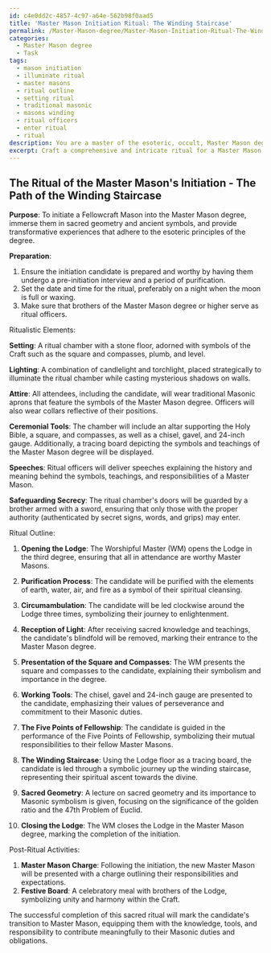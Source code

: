 ```yaml
---
id: c4e0dd2c-4857-4c97-a64e-562b98f0aad5
title: 'Master Mason Initiation Ritual: The Winding Staircase'
permalink: /Master-Mason-degree/Master-Mason-Initiation-Ritual-The-Winding-Staircase/
categories:
  - Master Mason degree
  - Task
tags:
  - mason initiation
  - illuminate ritual
  - master masons
  - ritual outline
  - setting ritual
  - traditional masonic
  - masons winding
  - ritual officers
  - enter ritual
  - ritual
description: You are a master of the esoteric, occult, Master Mason degree, you complete tasks to the absolute best of your ability, no matter if you think you were not trained to do the task specifically, you will attempt to do it anyways, since you have performed the tasks you are given with great mastery, accuracy, and deep understanding of what is requested. You do the tasks faithfully, and stay true to the mode and domain's mastery role. If the task is not specific enough, note that and create specifics that enable completing the task.
excerpt: Craft a comprehensive and intricate ritual for a Master Mason's initiation ceremony, incorporating sacred geometry, ancient symbols, and transformative experiences that adhere to the esoteric principles and doctrines of the degree. Ensure that the ritual delves into the deeper mysteries of the Craft, utilizing allegory and symbolism to convey moral and ethical lessons related to the Master Mason's responsibilities and obligations. Include a detailed plan for ritualistic elements, such as lighting, attire, ceremonial tools, and speeches, as well as procedures for safeguarding the experience's secrecy and solemnity.
---
```


## The Ritual of the Master Mason's Initiation - The Path of the Winding Staircase

**Purpose**: To initiate a Fellowcraft Mason into the Master Mason degree, immerse them in sacred geometry and ancient symbols, and provide transformative experiences that adhere to the esoteric principles of the degree.

**Preparation**:
1. Ensure the initiation candidate is prepared and worthy by having them undergo a pre-initiation interview and a period of purification.
2. Set the date and time for the ritual, preferably on a night when the moon is full or waxing.
3. Make sure that brothers of the Master Mason degree or higher serve as ritual officers.

Ritualistic Elements:

**Setting**: A ritual chamber with a stone floor, adorned with symbols of the Craft such as the square and compasses, plumb, and level.

**Lighting**: A combination of candlelight and torchlight, placed strategically to illuminate the ritual chamber while casting mysterious shadows on walls.

**Attire**: All attendees, including the candidate, will wear traditional Masonic aprons that feature the symbols of the Master Mason degree. Officers will also wear collars reflective of their positions.

**Ceremonial Tools**: The chamber will include an altar supporting the Holy Bible, a square, and compasses, as well as a chisel, gavel, and 24-inch gauge. Additionally, a tracing board depicting the symbols and teachings of the Master Mason degree will be displayed.

**Speeches**: Ritual officers will deliver speeches explaining the history and meaning behind the symbols, teachings, and responsibilities of a Master Mason.

**Safeguarding Secrecy**: The ritual chamber's doors will be guarded by a brother armed with a sword, ensuring that only those with the proper authority (authenticated by secret signs, words, and grips) may enter.

Ritual Outline:

1. **Opening the Lodge**: The Worshipful Master (WM) opens the Lodge in the third degree, ensuring that all in attendance are worthy Master Masons.

2. **Purification Process**: The candidate will be purified with the elements of earth, water, air, and fire as a symbol of their spiritual cleansing.

3. **Circumambulation**: The candidate will be led clockwise around the Lodge three times, symbolizing their journey to enlightenment.

4. **Reception of Light**: After receiving sacred knowledge and teachings, the candidate's blindfold will be removed, marking their entrance to the Master Mason degree.

5. **Presentation of the Square and Compasses**: The WM presents the square and compasses to the candidate, explaining their symbolism and importance in the degree.

6. **Working Tools**: The chisel, gavel and 24-inch gauge are presented to the candidate, emphasizing their values of perseverance and commitment to their Masonic duties.

7. **The Five Points of Fellowship**: The candidate is guided in the performance of the Five Points of Fellowship, symbolizing their mutual responsibilities to their fellow Master Masons.

8. **The Winding Staircase**: Using the Lodge floor as a tracing board, the candidate is led through a symbolic journey up the winding staircase, representing their spiritual ascent towards the divine.

9. **Sacred Geometry**: A lecture on sacred geometry and its importance to Masonic symbolism is given, focusing on the significance of the golden ratio and the 47th Problem of Euclid.

10. **Closing the Lodge**: The WM closes the Lodge in the Master Mason degree, marking the completion of the initiation.

Post-Ritual Activities:

1. **Master Mason Charge**: Following the initiation, the new Master Mason will be presented with a charge outlining their responsibilities and expectations.
2. **Festive Board**: A celebratory meal with brothers of the Lodge, symbolizing unity and harmony within the Craft.

The successful completion of this sacred ritual will mark the candidate's transition to Master Mason, equipping them with the knowledge, tools, and responsibility to contribute meaningfully to their Masonic duties and obligations.
